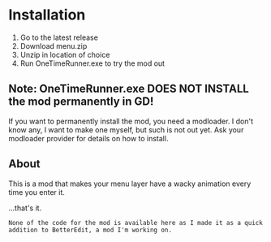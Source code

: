# Installation

1. Go to the latest release
2. Download menu.zip
3. Unzip in location of choice
4. Run OneTimeRunner.exe to try the mod out

## Note: OneTimeRunner.exe DOES NOT INSTALL the mod permanently in GD!

If you want to permanently install the mod, you need a modloader. I don't know any, I want to make one myself, but such is not out yet. Ask your modloader provider for details on how to install.

## About

This is a mod that makes your menu layer have a wacky animation every time you enter it.

...that's it.

```None of the code for the mod is available here as I made it as a quick addition to BetterEdit, a mod I'm working on.```
